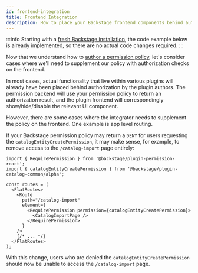 ```yaml
---
id: frontend-integration
title: Frontend Integration
description: How to place your Backstage frontend components behind authorization
---
```


:::info
Starting with a [fresh Backstage installation](https://backstage.io/docs/getting-started/), the code example below is already implemented, so there are no actual code changes required.
:::

Now that we understand how to [author a permission policy](./writing-a-policy.md), let's consider cases where we'll need to supplement our policy with authorization checks on the frontend.

In most cases, actual functionality that live within various plugins will already have been placed behind authorization by the plugin authors. The permission backend will use your permission policy to return an authorization result, and the plugin frontend will correspondingly show/hide/disable the relevant UI component.

However, there are some cases where the integrator needs to supplement the policy on the frontend. One example is app level routing.

If your Backstage permission policy may return a `DENY` for users requesting the `catalogEntityCreatePermission`, it may make sense, for example, to remove access to the `/catalog-import` page entirely:

```tsx title="packages/app/src/App.tsx"
import { RequirePermission } from '@backstage/plugin-permission-react';
import { catalogEntityCreatePermission } from '@backstage/plugin-catalog-common/alpha';

const routes = (
  <FlatRoutes>
    <Route
      path="/catalog-import"
      element={
        <RequirePermission permission={catalogEntityCreatePermission}>
          <CatalogImportPage />
        </RequirePermission>
      }
    />
    {/* ... */}
  </FlatRoutes>
);
```

With this change, users who are denied the `catalogEntityCreatePermission` should now be unable to access the `/catalog-import` page.
